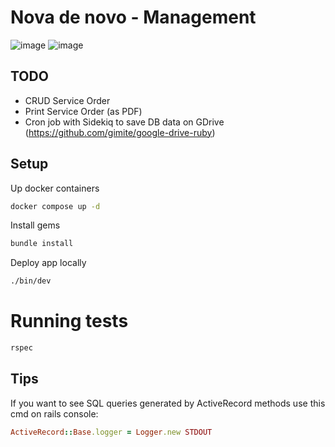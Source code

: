 # Nova de novo - Management

![image](https://github.com/joaoGabriel55/nova-de-novo-rails-app/assets/23138717/ee0a13dc-a7e7-47e6-8297-7fdec02efce1)
![image](https://github.com/joaoGabriel55/nova-de-novo-rails-app/assets/23138717/0120520c-a55a-4206-bb22-b3510e06c73b)

## TODO
- CRUD Service Order
- Print Service Order (as PDF)
- Cron job with Sidekiq to save DB data on GDrive (https://github.com/gimite/google-drive-ruby)

## Setup

Up docker containers
```sh
docker compose up -d
```

Install gems
```sh
bundle install
```

Deploy app locally
```sh
./bin/dev
```

# Running tests

```sh
rspec
```

## Tips

If you want to see SQL queries generated by ActiveRecord methods use this cmd on rails console:
```rb
ActiveRecord::Base.logger = Logger.new STDOUT
```
